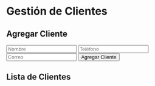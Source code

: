 <html lang="es">
<head>
  <meta charset="UTF-8">
  <meta name="viewport" content="width=device-width, initial-scale=1.0">
  <title>Gestión de Clientes</title>
  <!-- Agregar Firebase SDKs de la CDN -->
  <script src="https://www.gstatic.com/firebasejs/9.1.0/firebase-app.js"></script>
  <script src="https://www.gstatic.com/firebasejs/9.1.0/firebase-auth.js"></script>
  <script src="https://www.gstatic.com/firebasejs/9.1.0/firebase-firestore.js"></script>
</head>
<body>
  <h1>Gestión de Clientes</h1>

  <div>
    <h2>Agregar Cliente</h2>
    <input type="text" id="nombre" placeholder="Nombre">
    <input type="text" id="telefono" placeholder="Teléfono">
    <input type="email" id="correo" placeholder="Correo">
    <button id="agregarCliente">Agregar Cliente</button>
  </div>

  <div>
    <h2>Lista de Clientes</h2>
    <ul id="listaClientes"></ul>
  </div>

  
  <script>
    // Inicialización de Firebase (agrega aquí el código de configuración)
 // Inicialización de Firebase (agrega aquí el código de configuración)
  // Import the functions you need from the SDKs you need
import { initializeApp } from "firebase/app";
// TODO: Add SDKs for Firebase products that you want to use
// https://firebase.google.com/docs/web/setup#available-libraries
// Your web app's Firebase configuration
const firebaseConfig = {
  apiKey: "AIzaSyAZCTfgzV1SWaUzKjFDrLh3GPY_iSLvUWw",
  authDomain: "simplio-2ef68.firebaseapp.com",
  projectId: "simplio-2ef68",
  storageBucket: "simplio-2ef68.appspot.com",
  messagingSenderId: "721348909635",
  appId: "1:721348909635:web:4c93a969fb3e57e8ba12f6"
};
// Initialize Firebase
const app = initializeApp(firebaseConfig);
 // Función para agregar un cliente
    const agregarClienteBtn = document.getElementById('agregarCliente');
    agregarClienteBtn.addEventListener('click', () => {
      const nombre = document.getElementById('nombre').value;
      const telefono = document.getElementById('telefono').value;
      const correo = document.getElementById('correo').value;

      db.collection('clientes').add({
        nombre: nombre,
        telefono: telefono,
        correo: correo
      })
      .then(() => {
        alert('Cliente agregado con éxito');
        document.getElementById('nombre').value = '';
        document.getElementById('telefono').value = '';
        document.getElementById('correo').value = '';
        cargarClientes();
      })
      .catch(error => {
        console.error('Error al agregar cliente: ', error);
      });
    });

    // Función para cargar la lista de clientes
    function cargarClientes() {
      const listaClientes = document.getElementById('listaClientes');
      listaClientes.innerHTML = '';

      db.collection('clientes').get().then((querySnapshot) => {
        querySnapshot.forEach((doc) => {
          const cliente = doc.data();
          const li = document.createElement('li');
          li.textContent = `${cliente.nombre} - ${cliente.telefono} - ${cliente.correo}`;
          listaClientes.appendChild(li);
        });
      });
    }

    // Cargar clientes al inicio
    cargarClientes();
  </script>
</body>
</html>
